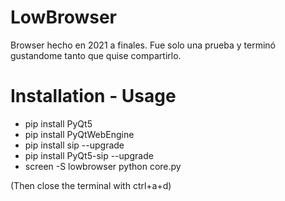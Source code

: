 # LowBrowser
Browser hecho en 2021 a finales. Fue solo una prueba y terminó gustandome tanto que quise compartirlo.

# Installation - Usage
- pip install PyQt5
- pip install PyQtWebEngine
- pip install sip --upgrade
- pip install PyQt5-sip --upgrade
- screen -S lowbrowser python core.py

(Then close the terminal with ctrl+a+d)
